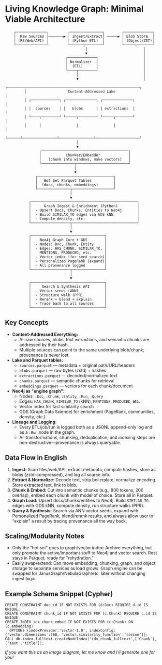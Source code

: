# Living Knowledge Graph: Minimal Viable Architecture

```
    ┌──────────────┐         ┌───────────────┐        ┌─────────────┐
    │  Raw Sources │───────▶ │ Ingest/Extract│ ─────▶ │ Blob Store  │
    │ (FS/Web/API) │         │ (Python ETL)  │        │ (Object/ZST)│
    └──────────────┘         └──────┬────────┘        └─────┬───────┘
                                     │                          │
                                     ▼                          │
                            ┌─────────────┐                     │
                            │ Normalizer  │                     │
                            │  (ETL)      │                     │
                            └────┬────────┘                     │
                                 │                              │
                                 ▼                              │
         ┌─────────────────────────────────────────────────────────────┐
         │                   Content-Addressed Lake                    │
         │ ┌─────────────┐ ┌──────────────┐ ┌──────────────┐           │
         │ │  sources    │ │   blobs      │ │ extractions  │           │
         │ └────┬────────┘ └─────┬────────┘ └─────┬────────┘           │
         │      │                │                │                    │
         └──────┴────────────────┴────────────────┴────────────────────┘
                                 │
                                 ▼
                ┌────────────────────────────────────────┐
                │           Chunker/Embedder             │
                │   (chunk into windows, make vectors)   │
                └───────────────┬────────────────────────┘
                                │
                                ▼
              ┌───────────────────────────────────┐
              │   Hot Set Parquet Tables          │
              │  (docs, chunks, embeddings)       │
              └───────────────┬───────────────────┘
                              │
                              ▼
           ┌─────────────────────────────────────────────────┐
           │      Graph Ingest & Enrichment (Python)         │
           │  - Upsert Docs, Chunks, Entities to Neo4j       │
           │  - Build SIMILAR_TO edges via GDS kNN           │
           │  - Compute density, etc.                        │
           └──────────────────┬──────────────────────────────┘
                              │
                              ▼
           ┌──────────────────────────────────┐
           │    Neo4j Graph Core + GDS        │
           │  - Nodes: Doc, Chunk, Entity     │
           │  - Edges: HAS_CHUNK, SIMILAR_TO, │
           │    MENTIONS, PRODUCED, etc.      │
           │  - Vector index (for seed search)│
           │  - Personalized PageRank (expand)│
           │  - All provenance logged         │
           └──────────────────┬───────────────┘
                              │
                              ▼
           ┌──────────────────────────────────┐
           │     Search & Synthesis API       │
           │  - Vector seeds (ANN)            │
           │  - Structure walk (PPR)          │
           │  - Rerank + blend + explain      │
           │  - Trace back to all sources     │
           └──────────────────────────────────┘
```

## Key Concepts

- **Content-Addressed Everything:**
  - All raw sources, blobs, text extractions, and semantic chunks are addressed by their hash.
  - Multiple sources can point to the same underlying blob/chunk; provenance is never lost.
- **Lake and Parquet tables:**
  - `sources.parquet` — metadata + original path/URL/headers
  - `blobs.parquet` — raw bytes (zstd) + hashes
  - `extractions.parquet` — decoded/normalized text
  - `chunks.parquet` — semantic chunks for retrieval
  - `embeddings.parquet` — vectors for each chunk/document
- **Neo4j as "engine graph":**
  - Nodes: `:Doc`, `:Chunk`, `:Entity`, `:Run`, `:Query`
  - Edges: `HAS_CHUNK`, `SIMILAR_TO` (kNN), `MENTIONS`, `PRODUCED`, etc.
  - Vector index for fast similarity search
  - GDS (Graph Data Science) for enrichment (PageRank, communities, density, etc.)
- **Lineage and Logging:**
  - Every ETL/job/run is logged both as a JSONL append-only log and as a `:Run` node in the graph.
  - All transformations, chunking, deduplication, and indexing steps are non-destructive—provenance is always queryable.

## Data Flow in English

1. **Ingest:**
   Scan files/web/API, extract metadata, compute hashes, store as blobs (zstd-compressed), and log all source info.
2. **Extract & Normalize:**
   Decode text, strip boilerplate, normalize encoding. Store extracted text, link to blob.
3. **Chunk & Embed:**
   Cut into semantic chunks (e.g., 800 tokens, 200 overlap), embed each chunk with model of choice. Store all in Parquet.
4. **Graph Load:**
   Upsert docs/chunks/entities to Neo4j.
   Build `SIMILAR_TO` edges with GDS kNN, compute density, run structure walks (PPR).
5. **Query & Synthesis:**
   Search via ANN vector seeds, expand with Personalized PageRank, blend/rerank results, and always allow user to "explain" a result by tracing provenance all the way back.

## Scaling/Modularity Notes

- Only the "hot set" goes to graph/vector index:
  Archive everything, but only promote the active/important stuff to Neo4j and vector search.
  Rest stays in Parquet, ready for "rehydration."
- Easily swap/extend:
  Can move embedding, chunking, graph, and object storage to separate services as load grows.
  Graph engine can be swapped for JanusGraph/NebulaGraph/etc. later without changing ingest logic.

## Example Schema Snippet (Cypher)

```cypher
CREATE CONSTRAINT doc_id IF NOT EXISTS FOR (d:Doc) REQUIRE d.id IS UNIQUE;
CREATE CONSTRAINT chunk_id IF NOT EXISTS FOR (c:Chunk) REQUIRE c.id IS UNIQUE;
CREATE INDEX idx_chunk_embed IF NOT EXISTS FOR (c:Chunk) ON (c.embedding)
  OPTIONS {indexProvider:'vector-1.0', indexConfig:{'vector.dimensions':768, 'vector.similarity_function':'cosine'}};
CALL db.index.fulltext.createNodeIndex('idx_chunk_fulltext',['Chunk'],['text','title']);
```

*If you want this as an image diagram, let me know and I’ll generate one for you!*


